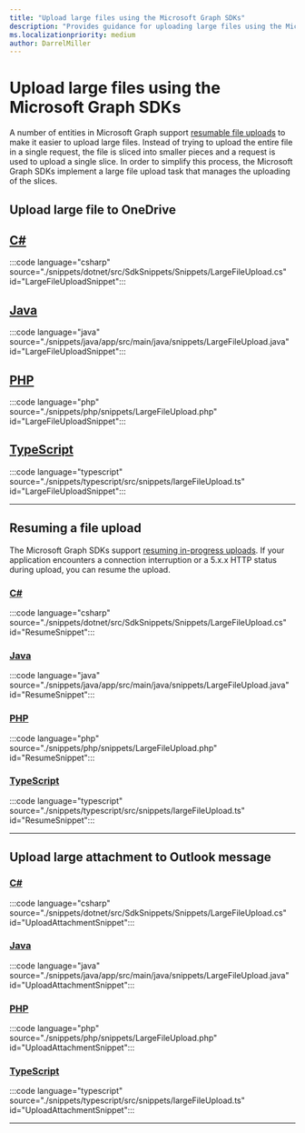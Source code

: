 ```yaml
---
title: "Upload large files using the Microsoft Graph SDKs"
description: "Provides guidance for uploading large files using the Microsoft Graph SDKs."
ms.localizationpriority: medium
author: DarrelMiller
---
```


<!-- markdownlint-disable MD024 MD051 -->

# Upload large files using the Microsoft Graph SDKs

A number of entities in Microsoft Graph support [resumable file uploads](/graph/api/driveitem-createuploadsession?view=graph-rest-1.0&preserve-view=true) to make it easier to upload large files. Instead of trying to upload the entire file in a single request, the file is sliced into smaller pieces and a request is used to upload a single slice. In order to simplify this process, the Microsoft Graph SDKs implement a large file upload task that manages the uploading of the slices.

## Upload large file to OneDrive

## [C#](#tab/csharp)

:::code language="csharp" source="./snippets/dotnet/src/SdkSnippets/Snippets/LargeFileUpload.cs" id="LargeFileUploadSnippet":::

## [Java](#tab/java)

:::code language="java" source="./snippets/java/app/src/main/java/snippets/LargeFileUpload.java" id="LargeFileUploadSnippet":::

## [PHP](#tab/PHP)

:::code language="php" source="./snippets/php/snippets/LargeFileUpload.php" id="LargeFileUploadSnippet":::

## [TypeScript](#tab/typescript)

:::code language="typescript" source="./snippets/typescript/src/snippets/largeFileUpload.ts" id="LargeFileUploadSnippet":::

---

## Resuming a file upload

The Microsoft Graph SDKs support [resuming in-progress uploads](/graph/api/driveitem-createuploadsession?view=graph-rest-1.0&preserve-view=true#resuming-an-in-progress-upload). If your application encounters a connection interruption or a 5.x.x HTTP status during upload, you can resume the upload.

### [C#](#tab/csharp)

:::code language="csharp" source="./snippets/dotnet/src/SdkSnippets/Snippets/LargeFileUpload.cs" id="ResumeSnippet":::

### [Java](#tab/java)

:::code language="java" source="./snippets/java/app/src/main/java/snippets/LargeFileUpload.java" id="ResumeSnippet":::

### [PHP](#tab/PHP)

:::code language="php" source="./snippets/php/snippets/LargeFileUpload.php" id="ResumeSnippet":::

### [TypeScript](#tab/typescript)

:::code language="typescript" source="./snippets/typescript/src/snippets/largeFileUpload.ts" id="ResumeSnippet":::

---

## Upload large attachment to Outlook message

### [C#](#tab/csharp)

:::code language="csharp" source="./snippets/dotnet/src/SdkSnippets/Snippets/LargeFileUpload.cs" id="UploadAttachmentSnippet":::

### [Java](#tab/java)

:::code language="java" source="./snippets/java/app/src/main/java/snippets/LargeFileUpload.java" id="UploadAttachmentSnippet":::

### [PHP](#tab/PHP)

:::code language="php" source="./snippets/php/snippets/LargeFileUpload.php" id="UploadAttachmentSnippet":::

### [TypeScript](#tab/typescript)

:::code language="typescript" source="./snippets/typescript/src/snippets/largeFileUpload.ts" id="UploadAttachmentSnippet":::

---

<!-- markdownlint-enable MD024 -->
